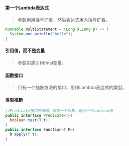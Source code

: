 #### 第一个Lambda表达式

> 参数用用括号扩着，然后表达式用大括号扩着。

```java
Runnable multiStatement = (Long x,Long y) -> {
  System.out.println("hello");
}
```

#### 引用值，而不是变量

> 参数实质引用final变量。

#### 函数接口

> 只有一个抽象方法的接口，用作Lambda表达式的类型。

#### 类型推断

```java
//Predicate接口的源码，接受一个对象，返回一个boolean值
public interface Predicate<T>{
  boolean test(T t);
}
public interface Function<T,R>{
  R apply(T t);
}
```

